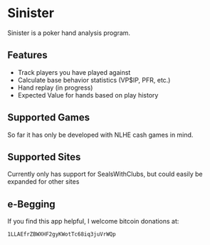 Sinister
========

Sinister is a poker hand analysis program.


Features
--------

 * Track players you have played against
 * Calculate base behavior statistics (VP$IP, PFR, etc.)
 * Hand replay (in progress)
 * Expected Value for hands based on play history
 
Supported Games
---------------

So far it has only be developed with NLHE cash games in mind.
 
Supported Sites
---------------

Currently only has support for SealsWithClubs, but could easily be expanded for other sites


e-Begging
---------

If you find this app helpful, I welcome bitcoin donations at:

    1LLAEfrZBWXHF2gyKWotTc68iq3juVrWQp
